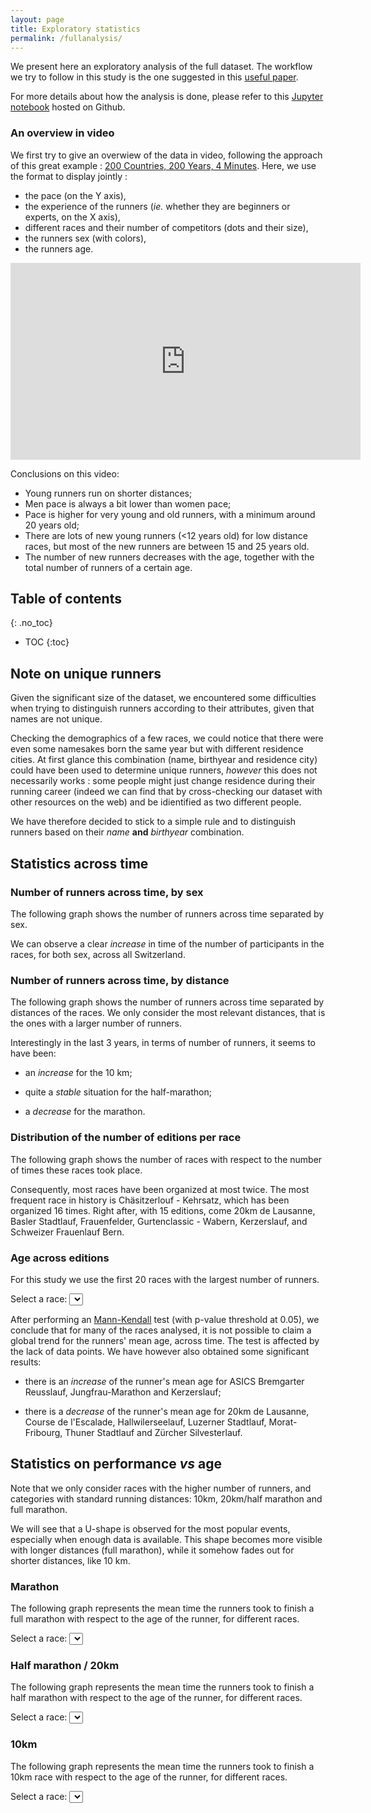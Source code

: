 ```yaml
---
layout: page
title: Exploratory statistics
permalink: /fullanalysis/
---
```


We present here an exploratory analysis of the full dataset. The workflow we try
to follow in this study is the one suggested in this [useful
paper](http://science.sciencemag.org/content/347/6228/1314.full). 

For more details about how the analysis is done, please refer to this [Jupyter
notebook](https://nbviewer.jupyter.org/github/ggrrll/hop_suisse_ada_project_public/blob/master/6-data_analysis/exploratory_full_sport_dataset.ipynb)
hosted on Github.

### An overview in video

We first try to give an overwiew of the data in video, following the approach of
this great example : [200 Countries, 200 Years, 4
Minutes](https://youtu.be/jbkSRLYSojo). Here, we use the format to display
jointly :

* the pace (on the Y axis),
* the experience of the runners (*ie.* whether they are beginners or experts, on
  the X axis),
* different races and their number of competitors (dots and their size),
* the runners sex (with colors),
* the runners age.

<center>
<iframe width="560" height="315" src="https://www.youtube.com/embed/MyvbnOXHShw"
frameborder="0" allowfullscreen></iframe>
</center>

Conclusions on this video: 

* Young runners run on shorter distances; 
* Men pace is always a bit lower than women pace;
* Pace is higher for very young and old runners, with a minimum around 20 years old;
* There are lots of new young runners (<12 years old) for low distance races, but most of the 
  new runners are between 15 and 25 years old.
* The number of new runners decreases with the age, together with the total number of runners 
  of a certain age. 

## Table of contents
{: .no_toc}

* TOC
{:toc}


## Note on unique runners

Given the significant size of the dataset, we encountered some difficulties when
trying to distinguish runners according to their attributes, given that names
are not unique.

Checking the demographics of a few races, we could notice that there were even
some namesakes born the same year but with different residence cities. At first
glance this combination (name, birthyear and residence city) could have been
used to determine unique runners, *however* this does not necessarily works :
some people might just change residence during their running career (indeed we
can find that by cross-checking our dataset with other resources on the web) and
be idientified as two different people.

We have therefore decided to stick to a simple rule and to distinguish runners
based on their *name* **and** *birthyear* combination.

## Statistics across time

### Number of runners across time, by sex

The following graph shows the number of runners across time separated 
by sex. 

<div id="runners-count-sex"></div>

We can observe a clear *increase* in time of the number of participants 
in the races, for both sex, across all Switzerland. 

### Number of runners across time, by distance

The following graph shows the number of runners across time separated 
by distances of the races. We only consider the most relevant distances, 
that is the ones with a larger number of runners. 

<div id="runners-count-distance"></div>

Interestingly in the last 3 years, in terms of number of runners, it 
seems to have been: 

* an *increase* for the 10 km;

* quite a *stable* situation for the half-marathon;

* a *decrease* for the marathon.

### Distribution of the number of editions per race

The following graph shows the number of races with respect to the 
number of times these races took place. 

<div id="editions-distribution"></div>

Consequently, most races have been organized at most twice. The most 
frequent race in history is Chäsitzerlouf - Kehrsatz, which has been 
organized 16 times. Right after, with 15 editions, come 20km de Lausanne, 
Basler Stadtlauf, Frauenfelder, Gurtenclassic - Wabern, Kerzerslauf, and 
Schweizer Frauenlauf Bern. 

### Age across editions

For this study we use the first 20 races with the largest number of 
runners. 

Select a race: <select id='race' onchange='drawAgesAcrossEditions();'></select>
<div id="age-popular-races"></div>

After performing an
[Mann-Kendall](http://vsp.pnnl.gov/help/Vsample/Design_Trend_Mann_Kendall.htm)
test (with p-value threshold at 0.05), we conclude that for many of the races analysed, it is not possible to
claim a global trend for the runners' mean age, across time. The test is
affected by the lack of data points. We have however also obtained some
significant results:

* there is an *increase* of the runner's mean age for ASICS Bremgarter 
Reusslauf, Jungfrau-Marathon and Kerzerslauf; 

* there is a *decrease* of the runner's mean age for 20km de Lausanne, 
Course de l'Escalade, Hallwilerseelauf, Luzerner Stadtlauf, 
Morat-Fribourg, Thuner Stadtlauf and Zürcher Silvesterlauf. 

## Statistics on performance *vs* age

Note that we only consider races with the higher number of runners, and 
categories with standard running distances: 10km, 20km/half marathon 
and full marathon.

We will see that a U-shape is observed for the most popular events, 
especially when enough data is available. This shape becomes more 
visible with longer distances (full marathon), while it somehow fades 
out for shorter distances, like 10 km.

### Marathon

The following graph represents the mean time the runners took to finish 
a full marathon with respect to the age of the runner, for different 
races. 

Select a race: <select id='race-42km' onchange='drawTimeWrtAge("42km");'></select>
<div id="timevsage-42km"></div>

### Half marathon / 20km

The following graph represents the mean time the runners took to finish 
a half marathon with respect to the age of the runner, for different 
races. 

Select a race: <select id='race-21km'  onchange="drawTimeWrtAge('21km');"></select>
<div id="timevsage-21km"></div>

### 10km
The following graph represents the mean time the runners took to finish 
a 10km race with respect to the age of the runner, for different races. 

Select a race: <select id='race-10km' onchange="drawTimeWrtAge('10km');"></select>
<div id="timevsage-10km"></div>


<script type="text/javascript">

function drawCountAcrossTime(category) {
  // category = 'sex' or 'distance'
  var data = {{ site.data.full_viz.across-time | jsonify }}
  var categData = data["runners-count-"+category]
  var cols = []
  var xsValues = {}
  for (let key of Object.keys(categData)) {
    var count = categData[key]["counts"]
    var years = categData[key]["years"]
    count.unshift(key)
    years.unshift(key+"_x")
    cols.push(count)
    cols.push(years)
    xsValues[key] = key+"_x"
  }
  var chart = c3.generate({
    bindto: '#runners-count-'+category,
    data: {
      xs: xsValues,
      columns: cols,
      type: 'bar'
    },
    axis: {
		x: { 
			label: {text:'Year',position:'outer-right'}
		}, 
		y: {
			label: {text:'Total number of runners',position:'inner-center'}
		}
	}
  })
}

function drawEventsCount() {
  var data = {{ site.data.full_viz.across-time | jsonify }}
  var eventsData = data["events-count"]
  var xsValues = eventsData.months
  xsValues.unshift("months")
  var counts = eventsData.count
  counts.unshift("counts")
  var chart = c3.generate({
    bindto: '#events-count',
    data: {
      x: 'months',
      columns: [xsValues, counts],
      type: 'scatter'
    }
  })
}

function drawEditionsDistribution() {
  var data = {{ site.data.full_viz.across-time | jsonify }}
  var editionsData = data["editions-distribution"]
  var xsValues = editionsData["editions-per-race"]
  xsValues.unshift('editions per race')
  var counts = editionsData.count
  counts.unshift("counts")
  var chart = c3.generate({
    bindto: '#editions-distribution',
    data: {
      x: 'editions per race',
      columns: [xsValues, counts],
      type: 'bar'
    },
    axis: {
      x: {label: {text: 'Number of editions per race', position:'outer-right'}}, 
      y: {label: {text: 'Number of races', position: 'outer-center'}}
	}
  })
}

function fillRaceSelect() {
  var data = {{ site.data.full_viz.across-time.age-popular-races | jsonify }}
  Object.keys(data).forEach(function(name) {
    $('#race').append(new Option(name, name));
  })
}

function fillRaceSelect2(km) {
	var data = {{ site.data.full_viz.timeVSage | jsonify }}
	Object.keys(data[km]["men"]).forEach(function(name) {
		$('#race-'+km).append(new Option(name, name));
	})
}

function drawAgesAcrossEditions() {
  var selectedRace = $('#race').val()  
  var data = {{ site.data.full_viz.across-time.age-popular-races | jsonify }}
  var raceData = data[selectedRace]
  var meanAges = raceData['mean_ages']
  var medianAges = raceData['median_ages']
  meanAges.unshift("mean age")
  medianAges.unshift("median age")
  var years = raceData.years
  years.unshift("year")
  var chart = c3.generate({
    bindto: '#age-popular-races',
    data: {
      x: 'year',
      columns: [years, meanAges, medianAges]
    }, 
    axis: {
			x: {
				label: {text: 'Race year', position:'outer-right'}
			}, 
			y: {
				label: {text: 'Runners age', position: 'outer-center'}
			}
		}
  })
}

function drawTimeWrtAge(km) {
	var selectedRace = $('#race-'+km).val() 
	var data = {{ site.data.full_viz.timeVSage | jsonify }}
	data = data[km]
	
	var menRaceData = data["men"][selectedRace]
	var womenRaceData = data["women"][selectedRace]
	var menMedianTimes = menRaceData.median_times
	menMedianTimes.unshift("men")
	var womenMedianTimes = womenRaceData.median_times
	womenMedianTimes.unshift("women")
	var menAges = menRaceData.ages
	menAges.unshift("men age")
	var womenAges = womenRaceData.ages
	womenAges.unshift("women age")
	
	var chart = c3.generate({
		bindto: '#timevsage-'+km,
		data: {
			xs: {
				'men': 'men age',
				'women': 'women age'
			}, 
			columns: [menAges, womenAges, menMedianTimes, womenMedianTimes]
		}, 
		axis: {
			x: {
				label: {text:'Runners mean age',position:'outer-right'}
			}, 
			y: {
				label: {text: 'Median time [min]', position: 'inner-center'}
			}
		}
	});
	
}

drawCountAcrossTime('sex')
drawCountAcrossTime('distance')
drawEventsCount()
drawEditionsDistribution()
fillRaceSelect()
drawAgesAcrossEditions()
fillRaceSelect2("42km")
drawTimeWrtAge("42km")
fillRaceSelect2("21km")
drawTimeWrtAge("21km")
fillRaceSelect2("10km")
drawTimeWrtAge("10km")
</script>

